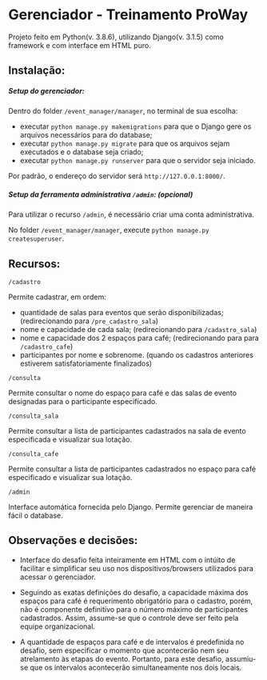 # Gerenciador - Treinamento ProWay

Projeto feito em Python(v. 3.8.6), utilizando Django(v. 3.1.5) como framework e com interface em HTML puro.

## Instalação:

##### Setup do gerenciador:
Dentro do folder `/event_manager/manager`, no terminal de sua escolha:

- executar `python manage.py makemigrations` para que o Django gere os arquivos necessários para do database;
- executar `python manage.py migrate` para que os arquivos sejam executados e o database seja criado;
- executar `python manage.py runserver` para que o servidor seja iniciado.

Por padrão, o endereço do servidor será `http://127.0.0.1:8000/`.


##### Setup da ferramenta administrativa `/admin`: (opcional)

Para utilizar o recurso `/admin`, é necessário criar uma conta administrativa. 

No folder `/event_manager/manager`, execute `python manage.py createsuperuser`.

## Recursos:

`/cadastro`

Permite cadastrar, em ordem:
- quantidade de salas para eventos que serão disponibilizadas; (redirecionando para `/pre_cadastro_sala`)
- nome e capacidade de cada sala; (redirecionando para `/cadastro_sala`)
- nome e capacidade dos 2 espaços para café; (redirecionando para para `/cadastro_cafe`)
- participantes por nome e sobrenome. (quando os cadastros anteriores estiverem satisfatoriamente finalizados)

`/consulta`

Permite consultar o nome do espaço para café e das salas de evento designadas para o participante especificado.

`/consulta_sala`

Permite consultar a lista de participantes cadastrados na sala de evento especificada e visualizar sua lotação.

`/consulta_cafe`

Permite consultar a lista de participantes cadastrados no espaço para café especificado e visualizar sua lotação.

`/admin`

Interface automática fornecida pelo Django. Permite gerenciar de maneira fácil o database.

## Observações e decisões:

- Interface do desafio feita inteiramente em HTML com o intúito de facilitar e simplificar seu uso nos dispositivos/browsers utilizados para acessar o gerenciador.

- Seguindo as exatas definições do desafio, a capacidade máxima dos espaços para café é requerimento obrigatório para o cadastro, porém, não é componente definitivo para o número máximo de participantes cadastrados. Assim, assume-se que o controle deve ser feito pela equipe organizacional.

- A quantidade de espaços para café e de intervalos é predefinida no desafio, sem especificar o momento que acontecerão nem seu atrelamento às etapas do evento.
Portanto, para este desafio, assumiu-se que os intervalos acontecerão simultaneamente nos dois locais.
